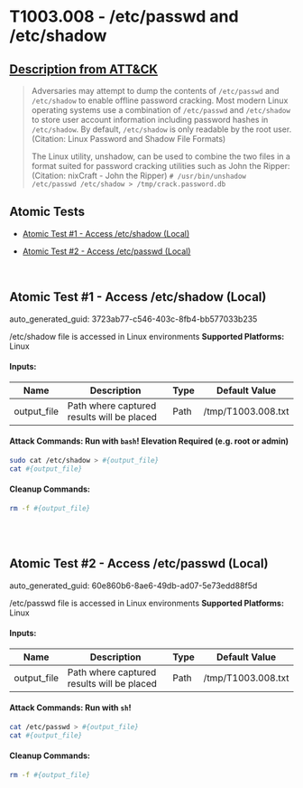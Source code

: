 # T1003.008 - /etc/passwd and /etc/shadow
## [Description from ATT&CK](https://attack.mitre.org/techniques/T1003/008)
<blockquote>Adversaries may attempt to dump the contents of <code>/etc/passwd</code> and <code>/etc/shadow</code> to enable offline password cracking. Most modern Linux operating systems use a combination of <code>/etc/passwd</code> and <code>/etc/shadow</code> to store user account information including password hashes in <code>/etc/shadow</code>. By default, <code>/etc/shadow</code> is only readable by the root user.(Citation: Linux Password and Shadow File Formats)

The Linux utility, unshadow, can be used to combine the two files in a format suited for password cracking utilities such as John the Ripper:(Citation: nixCraft - John the Ripper) <code># /usr/bin/unshadow /etc/passwd /etc/shadow > /tmp/crack.password.db</code>
</blockquote>

## Atomic Tests

- [Atomic Test #1 - Access /etc/shadow (Local)](#atomic-test-1---access-etcshadow-local)

- [Atomic Test #2 - Access /etc/passwd (Local)](#atomic-test-2---access-etcpasswd-local)


<br/>

## Atomic Test #1 - Access /etc/shadow (Local)

auto_generated_guid: 3723ab77-c546-403c-8fb4-bb577033b235

/etc/shadow file is accessed in Linux environments
**Supported Platforms:** Linux




#### Inputs:
| Name | Description | Type | Default Value |
|------|-------------|------|---------------|
| output_file | Path where captured results will be placed | Path | /tmp/T1003.008.txt|


#### Attack Commands: Run with `bash`!  Elevation Required (e.g. root or admin) 


```bash
sudo cat /etc/shadow > #{output_file}
cat #{output_file}
```

#### Cleanup Commands:
```bash
rm -f #{output_file}
```





<br/>
<br/>

## Atomic Test #2 - Access /etc/passwd (Local)

auto_generated_guid: 60e860b6-8ae6-49db-ad07-5e73edd88f5d

/etc/passwd file is accessed in Linux environments
**Supported Platforms:** Linux




#### Inputs:
| Name | Description | Type | Default Value |
|------|-------------|------|---------------|
| output_file | Path where captured results will be placed | Path | /tmp/T1003.008.txt|


#### Attack Commands: Run with `sh`! 


```sh
cat /etc/passwd > #{output_file}
cat #{output_file}
```

#### Cleanup Commands:
```sh
rm -f #{output_file}
```





<br/>
